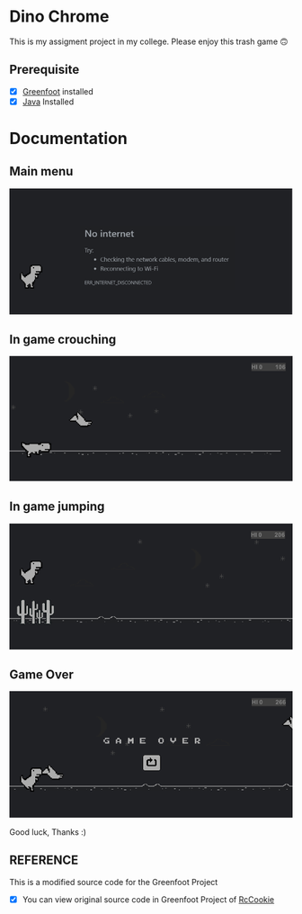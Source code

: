 # Dino Chrome

This is my assigment project in my college. Please enjoy this trash game 🙃

## Prerequisite

- [x] [Greenfoot](https://www.greenfoot.org/download "Greenfoot") installed
- [x] [Java](https://www.java.com/en/download/) Installed

# Documentation

## Main menu
![Mainmenu](https://github.com/Pureism/Chrome_dino/blob/master/images/Screenshot.png)

## In game crouching
![In game crouching](https://github.com/Pureism/Chrome_dino/blob/master/images/Screenshot1.png)

## In game jumping
![In game jumping](https://github.com/Pureism/Chrome_dino/blob/master/images/Screenshot3.png)

## Game Over
![In game jumping](https://github.com/Pureism/Chrome_dino/blob/master/images/Screenshot4.png)

Good luck, Thanks :)

## REFERENCE

This is a modified source code for the Greenfoot Project

- [x] You can view original source code in Greenfoot Project of [RcCookie](https://www.greenfoot.org/scenarios/23252)
